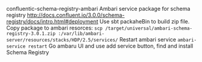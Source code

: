 confluentic-schema-registry-ambari
Ambari service package for schema registry http://docs.confluent.io/3.0.0/schema-registry/docs/intro.html#deployment 
Use sbt packaheBin to build zip file. 
Copy package to ambari resorces: 
`scp /target/universal/ambari-schema-registry-3.0.1.zip :/var/lib/ambari-server/resources/stacks/HDP/2.5/services/` 
Restart ambari service `ambari-service restart` 
Go ambaru UI and use add service button, find and  install Schema Registry
